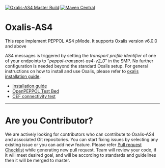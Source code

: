 [![Oxalis-AS4 Master Build](https://github.com/OxalisCommunity/Oxalis-AS4/workflows/Oxalis-AS4%20Master%20Build/badge.svg?branch=master)](https://github.com/OxalisCommunity/oxalis-as4/actions?query=workflow%3A%22oxalis-as4%20Master%20Build%22)
[![Maven Central](https://img.shields.io/maven-central/v/network.oxalis/oxalis-as4.svg)](http://search.maven.org/#search%7Cgav%7C1%7Cg%3A%22network.oxalis%22%20AND%20a%3A%22oxalis-as4%22)

# Oxalis-AS4
This repo implement PEPPOL AS4 pMode.
It supports Oxalis version v6.0.0 and above 

AS4 messages is triggered by setting the _transport profile identifier_ of one of your endpoints to "_peppol-transport-as4-v2_0_" in the SMP. No further configuration is needed beyond the standard Oxalis setup.
For general instructions on how to install and use Oxalis, please refer to [oxalis installation guide](https://github.com/difi/oxalis/blob/master/doc/installation.md).

* [Installation guide](docs/installation/index.md)
* [OpenPEPPOL Test Bed](docs/peppol-test-bed/index.md)
* [CEF connectivity test](docs/cef-connectivity/index.md)

---
# Are you Contributor?
We are actively looking for contributors who can contribute to Oxalis-AS4 and associated Git repositories. You can start fixing issues by selecting any existing issue or you can add new feature. Please refer [Pull request Checklist](/pull_request_template.md) while generating new pull request. Team will review your code, if it will meet desired goal, and will be according to standards and guidelines then it will be merged to master.
